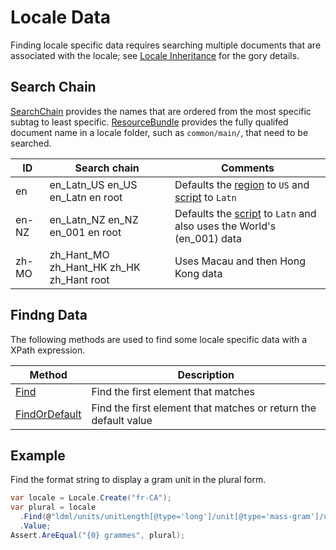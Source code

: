 ﻿# Locale Data

Finding locale specific data requires searching multiple documents that are associated with 
the locale; see [Locale Inheritance](http://unicode.org/reports/tr35/#Locale_Inheritance) 
for the gory details.

## Search Chain 

[SearchChain](xref:Sepia.Globalization.Locale.SearchChain*) provides the names that 
are ordered from the most specific subtag to least specific. [ResourceBundle](xref:Sepia.Globalization.Locale.ResourceBundle*) 
provides the fully qualifed document name in a locale folder, such as `common/main/`, that need to be searched.


| ID      | Search chain | Comments |
| -----   | ------------ | -------- |
| en      | en_Latn_US en_US en_Latn en root | Defaults the [region](xref:Sepia.Globalization.LocaleIdentifier.Region) to `US` and [script](xref:Sepia.Globalization.LocaleIdentifier.Script) to `Latn` |
| en-NZ   | en_Latn_NZ en_NZ en_001 en root | Defaults the [script](xref:Sepia.Globalization.LocaleIdentifier.Script) to `Latn` and also uses the World's (en_001) data |
| zh-MO   | zh_Hant_MO zh_Hant_HK zh_HK zh_Hant root | Uses Macau and then Hong Kong data |

## Findng Data

The following methods are used to find some locale specific data with 
a XPath expression.

| Method | Description |
| ------ | ----------- |
| [Find](xref:Sepia.Globalization.Locale.Find*) |  Find the first element that matches |
| [FindOrDefault](xref:Sepia.Globalization.Locale.FindOrDefault*) | Find the first element that matches or return the default value |

## Example

Find the format string to display a gram unit in the plural form.

```csharp
var locale = Locale.Create("fr-CA");
var plural = locale
  .Find(@"ldml/units/unitLength[@type='long']/unit[@type='mass-gram']/unitPattern[@count='other']")
  .Value;
Assert.AreEqual("{0} grammes", plural);
```
